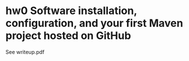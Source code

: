 # hw0 Software installation, configuration, and your first Maven project hosted on GitHub

See writeup.pdf
